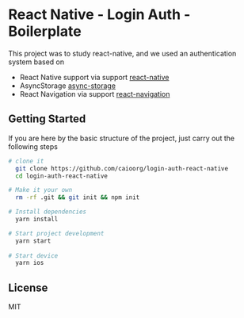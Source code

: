 React Native - Login Auth - Boilerplate
======================================

This project was to study react-native, and we used an authentication system based on


- React Native support via support [react-native](https://reactnative.dev)
- AsyncStorage [async-storage](https://react-native-async-storage.github.io/async-storage)
- React Navigation via support [react-navigation](https://reactnavigation.org)

Getting Started
---------------
If you are here by the basic structure of the project, just carry out the following steps

```sh
# clone it
  git clone https://github.com/caioorg/login-auth-react-native
  cd login-auth-react-native

# Make it your own
  rm -rf .git && git init && npm init

# Install dependencies
  yarn install

# Start project development
  yarn start
  
# Start device
  yarn ios
```

License
-------

MIT
